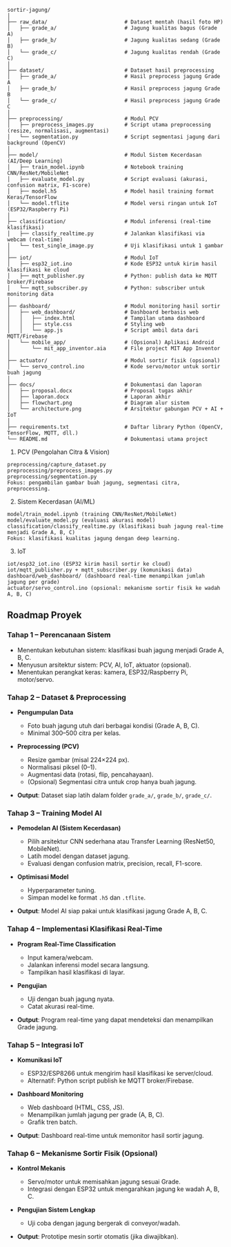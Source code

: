 ```
sortir-jagung/
│
├── raw_data/                         # Dataset mentah (hasil foto HP)
│   ├── grade_a/                      # Jagung kualitas bagus (Grade A)
│   ├── grade_b/                      # Jagung kualitas sedang (Grade B)
│   └── grade_c/                      # Jagung kualitas rendah (Grade C)
│
├── dataset/                          # Dataset hasil preprocessing
│   ├── grade_a/                      # Hasil preprocess jagung Grade A
│   ├── grade_b/                      # Hasil preprocess jagung Grade B
│   └── grade_c/                      # Hasil preprocess jagung Grade C
│
├── preprocessing/                    # Modul PCV
│   ├── preprocess_images.py          # Script utama preprocessing (resize, normalisasi, augmentasi)
│   └── segmentation.py               # Script segmentasi jagung dari background (OpenCV)
│
├── model/                            # Modul Sistem Kecerdasan (AI/Deep Learning)
│   ├── train_model.ipynb             # Notebook training CNN/ResNet/MobileNet
│   ├── evaluate_model.py             # Script evaluasi (akurasi, confusion matrix, F1-score)
│   ├── model.h5                      # Model hasil training format Keras/TensorFlow
│   └── model.tflite                  # Model versi ringan untuk IoT (ESP32/Raspberry Pi)
│
├── classification/                   # Modul inferensi (real-time klasifikasi)
│   ├── classify_realtime.py          # Jalankan klasifikasi via webcam (real-time)
│   └── test_single_image.py          # Uji klasifikasi untuk 1 gambar
│
├── iot/                              # Modul IoT
│   ├── esp32_iot.ino                 # Kode ESP32 untuk kirim hasil klasifikasi ke cloud
│   ├── mqtt_publisher.py             # Python: publish data ke MQTT broker/Firebase
│   └── mqtt_subscriber.py            # Python: subscriber untuk monitoring data
│
├── dashboard/                        # Modul monitoring hasil sortir
│   ├── web_dashboard/                # Dashboard berbasis web
│   │   ├── index.html                # Tampilan utama dashboard
│   │   ├── style.css                 # Styling web
│   │   └── app.js                    # Script ambil data dari MQTT/Firebase
│   └── mobile_app/                   # (Opsional) Aplikasi Android
│       └── mit_app_inventor.aia      # File project MIT App Inventor
│
├── actuator/                         # Modul sortir fisik (opsional)
│   └── servo_control.ino             # Kode servo/motor untuk sortir buah jagung
│
├── docs/                             # Dokumentasi dan laporan
│   ├── proposal.docx                 # Proposal tugas akhir
│   ├── laporan.docx                  # Laporan akhir
│   ├── flowchart.png                 # Diagram alur sistem
│   └── architecture.png              # Arsitektur gabungan PCV + AI + IoT
│
├── requirements.txt                  # Daftar library Python (OpenCV, TensorFlow, MQTT, dll.)
└── README.md                         # Dokumentasi utama project
```
1. PCV (Pengolahan Citra & Vision)
```
preprocessing/capture_dataset.py
preprocessing/preprocess_images.py
preprocessing/segmentation.py
Fokus: pengambilan gambar buah jagung, segmentasi citra, preprocessing.
```

2. Sistem Kecerdasan (AI/ML)
```
model/train_model.ipynb (training CNN/ResNet/MobileNet)
model/evaluate_model.py (evaluasi akurasi model)
classification/classify_realtime.py (klasifikasi buah jagung real-time menjadi Grade A, B, C)
Fokus: klasifikasi kualitas jagung dengan deep learning.
```
3. IoT
```
iot/esp32_iot.ino (ESP32 kirim hasil sortir ke cloud)
iot/mqtt_publisher.py + mqtt_subscriber.py (komunikasi data)
dashboard/web_dashboard/ (dashboard real-time menampilkan jumlah jagung per grade)
actuator/servo_control.ino (opsional: mekanisme sortir fisik ke wadah A, B, C)
```

## Roadmap Proyek

### Tahap 1 – Perencanaan Sistem
- Menentukan kebutuhan sistem: klasifikasi buah jagung menjadi Grade A, B, C.  
- Menyusun arsitektur sistem: PCV, AI, IoT, aktuator (opsional).  
- Menentukan perangkat keras: kamera, ESP32/Raspberry Pi, motor/servo.

### Tahap 2 – Dataset & Preprocessing
- **Pengumpulan Data**  
  - Foto buah jagung utuh dari berbagai kondisi (Grade A, B, C).  
  - Minimal 300–500 citra per kelas.  

- **Preprocessing (PCV)**  
  - Resize gambar (misal 224×224 px).  
  - Normalisasi piksel (0–1).  
  - Augmentasi data (rotasi, flip, pencahayaan).  
  - (Opsional) Segmentasi citra untuk crop hanya buah jagung.  

- **Output**: Dataset siap latih dalam folder `grade_a/`, `grade_b/`, `grade_c/`.

### Tahap 3 – Training Model AI
- **Pemodelan AI (Sistem Kecerdasan)**  
  - Pilih arsitektur CNN sederhana atau Transfer Learning (ResNet50, MobileNet).  
  - Latih model dengan dataset jagung.  
  - Evaluasi dengan confusion matrix, precision, recall, F1-score.  

- **Optimisasi Model**  
  - Hyperparameter tuning.  
  - Simpan model ke format `.h5` dan `.tflite`.  

- **Output**: Model AI siap pakai untuk klasifikasi jagung Grade A, B, C.

### Tahap 4 – Implementasi Klasifikasi Real-Time
- **Program Real-Time Classification**  
  - Input kamera/webcam.  
  - Jalankan inferensi model secara langsung.  
  - Tampilkan hasil klasifikasi di layar.  

- **Pengujian**  
  - Uji dengan buah jagung nyata.  
  - Catat akurasi real-time.  

- **Output**: Program real-time yang dapat mendeteksi dan menampilkan Grade jagung.

### Tahap 5 – Integrasi IoT
- **Komunikasi IoT**  
  - ESP32/ESP8266 untuk mengirim hasil klasifikasi ke server/cloud.  
  - Alternatif: Python script publish ke MQTT broker/Firebase.  

- **Dashboard Monitoring**  
  - Web dashboard (HTML, CSS, JS).  
  - Menampilkan jumlah jagung per grade (A, B, C).  
  - Grafik tren batch.  

- **Output**: Dashboard real-time untuk memonitor hasil sortir jagung.

### Tahap 6 – Mekanisme Sortir Fisik (Opsional)
- **Kontrol Mekanis**  
  - Servo/motor untuk memisahkan jagung sesuai Grade.  
  - Integrasi dengan ESP32 untuk mengarahkan jagung ke wadah A, B, C.  

- **Pengujian Sistem Lengkap**  
  - Uji coba dengan jagung bergerak di conveyor/wadah.  

- **Output**: Prototipe mesin sortir otomatis (jika diwajibkan).
